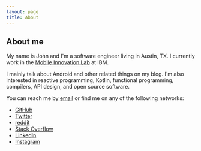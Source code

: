 ```yaml
---
layout: page
title: About
---
```


## About me

My name is John and I'm a software engineer living in Austin, TX. I currently work in the [Mobile Innovation Lab](http://www.ibm.com/innovation/milab) at IBM.

I mainly talk about Android and other related things on my blog. I'm also interested in reactive programming, Kotlin, functional programming, compilers, API design, and open source software.

You can reach me by [email](mailto:john.petitto@gmail.com) or find me on any of the following networks:

* [GitHub](https://github.com/jpetitto)
* [Twitter](https://twitter.com/johnpetitto)
* [reddit](https://www.reddit.com/user/jpetitto/)
* [Stack Overflow](http://stackoverflow.com/users/3761521/jpetitto)
* [LinkedIn](https://www.linkedin.com/pub/john-petitto/94/293/b51)
* [Instagram](https://instagram.com/jpetitto90/)
